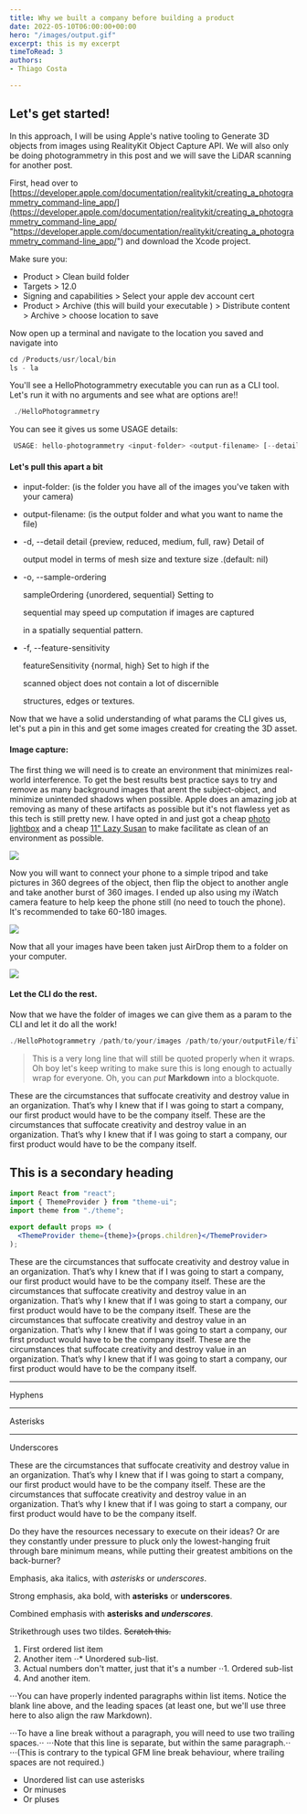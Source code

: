 ```yaml
---
title: Why we built a company before building a product
date: 2022-05-10T06:00:00+00:00
hero: "/images/output.gif"
excerpt: this is my excerpt
timeToRead: 3
authors:
- Thiago Costa

---
```

## Let's get started!

In this approach, I will be using Apple's native tooling to Generate 3D objects from images using RealityKit Object Capture API. We will also only be doing photogrammetry in this post and we will save the LiDAR scanning for another post.

First, head over to [https://developer.apple.com/documentation/realitykit/creating_a_photogrammetry_command-line_app/](https://developer.apple.com/documentation/realitykit/creating_a_photogrammetry_command-line_app/ "https://developer.apple.com/documentation/realitykit/creating_a_photogrammetry_command-line_app/") and download the Xcode project.

Make sure you:

* Product > Clean build folder
* Targets > 12.0
* Signing and capabilities > Select your apple dev account cert
* Product >  Archive (this will build your executable ) > Distribute content > Archive > choose location to save

Now open up a terminal and navigate to the location you saved and navigate into

```js
cd /Products/usr/local/bin
ls - la
```

You'll see a HelloPhotogrammetry executable you can run as a CLI tool. Let's run it with no arguments and see what are options are!!

```js
 ./HelloPhotogrammetry
```

You can see it gives us some USAGE details:

```js
 USAGE: hello-photogrammetry <input-folder> <output-filename> [--detail <detail>] [--sample-ordering <sample-ordering>] [--feature-sensitivity <feature-sensitivity>]
```

#### Let's pull this apart a bit

* input-folder: (is the folder you have all of the images you've taken with your camera)
* output-filename: (is the output folder and what you want to name the file)
* -d, --detail <detail> detail {preview, reduced, medium, full, raw} Detail of

  output model in terms of mesh size and texture size .(default: nil)
* -o, --sample-ordering <sample-ordering>

  sampleOrdering {unordered, sequential} Setting to

  sequential may speed up computation if images are captured

  in a spatially sequential pattern.
* -f, --feature-sensitivity <feature-sensitivity>

  featureSensitivity {normal, high} Set to high if the

  scanned object does not contain a lot of discernible

  structures, edges or textures.

Now that we have a solid understanding of what params the CLI gives us, let's put a pin in this and get some images created for creating the 3D asset.

#### Image capture:

The first thing we will need is to create an environment that minimizes real-world interference. To get the best results best practice says to try and remove as many background images that arent the subject-object, and minimize unintended shadows when possible. Apple does an amazing job at removing as many of these artifacts as possible but it's not flawless yet as this tech is still pretty new. I have opted in and just got a cheap [photo lightbox](https://www.amazon.com/gp/product/B08SKBKJRR/ref=ppx_yo_dt_b_asin_title_o01_s00?ie=UTF8&psc=1) and a cheap [11" Lazy Susan](https://www.amazon.com/gp/product/B000WJQGMU/ref=ppx_yo_dt_b_asin_title_o01_s00?ie=UTF8&th=1) to make facilitate as clean of an environment as possible.

![](/images/img_7160.jpg)

Now you will want to connect your phone to a simple tripod and take pictures in 360 degrees of the object, then flip the object to another angle and take another burst of 360 images. I ended up also using my iWatch camera feature to help keep the phone still (no need to touch the phone). It's recommended to take 60-180 images.

![](/images/img_7032.jpg)

Now that all your images have been taken just AirDrop them to a folder on your computer.

![](/images/screen-shot-2022-05-10-at-11-28-24-am.png)

#### Let the CLI do the rest.

Now that we have the folder of images we can give them as a param to the CLI and let it do all the work!

```js
./HelloPhotogrammetry /path/to/your/images /path/to/your/outputFile/fileName.usdz -d raw -o sequential -f normal
```

> This is a very long line that will still be quoted properly when it wraps. Oh boy let's keep writing to make sure this is long enough to actually wrap for everyone. Oh, you can _put_ **Markdown** into a blockquote.

These are the circumstances that suffocate creativity and destroy value in an organization. That’s why I knew that if I was going to start a company, our first product would have to be the company itself. These are the circumstances that suffocate creativity and destroy value in an organization. That’s why I knew that if I was going to start a company, our first product would have to be the company itself.

## This is a secondary heading

```jsx
import React from "react";
import { ThemeProvider } from "theme-ui";
import theme from "./theme";

export default props => (
  <ThemeProvider theme={theme}>{props.children}</ThemeProvider>
);
```

These are the circumstances that suffocate creativity and destroy value in an organization. That’s why I knew that if I was going to start a company, our first product would have to be the company itself. These are the circumstances that suffocate creativity and destroy value in an organization. That’s why I knew that if I was going to start a company, our first product would have to be the company itself. These are the circumstances that suffocate creativity and destroy value in an organization. That’s why I knew that if I was going to start a company, our first product would have to be the company itself. These are the circumstances that suffocate creativity and destroy value in an organization. That’s why I knew that if I was going to start a company, our first product would have to be the company itself.

***

Hyphens

***

Asterisks

***

Underscores

These are the circumstances that suffocate creativity and destroy value in an organization. That’s why I knew that if I was going to start a company, our first product would have to be the company itself. These are the circumstances that suffocate creativity and destroy value in an organization. That’s why I knew that if I was going to start a company, our first product would have to be the company itself.

Do they have the resources necessary to execute on their ideas? Or are they constantly under pressure to pluck only the lowest-hanging fruit through bare minimum means, while putting their greatest ambitions on the back-burner?

Emphasis, aka italics, with _asterisks_ or _underscores_.

Strong emphasis, aka bold, with **asterisks** or **underscores**.

Combined emphasis with **asterisks and _underscores_**.

Strikethrough uses two tildes. ~~Scratch this.~~

1. First ordered list item
2. Another item
   ⋅⋅* Unordered sub-list.
3. Actual numbers don't matter, just that it's a number
   ⋅⋅1. Ordered sub-list
4. And another item.

⋅⋅⋅You can have properly indented paragraphs within list items. Notice the blank line above, and the leading spaces (at least one, but we'll use three here to also align the raw Markdown).

⋅⋅⋅To have a line break without a paragraph, you will need to use two trailing spaces.⋅⋅
⋅⋅⋅Note that this line is separate, but within the same paragraph.⋅⋅
⋅⋅⋅(This is contrary to the typical GFM line break behaviour, where trailing spaces are not required.)

* Unordered list can use asterisks
* Or minuses
* Or pluses